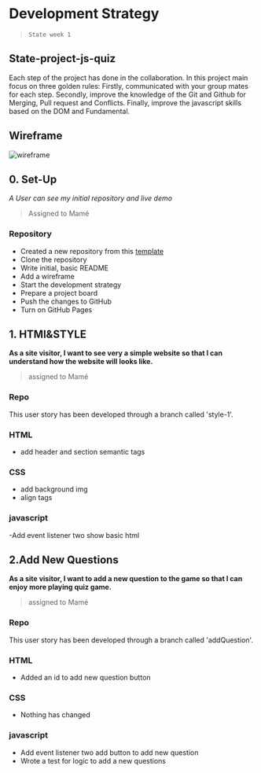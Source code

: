 # Development Strategy

> `State week 1`

## State-project-js-quiz

Each step of the project has done in the collaboration. In this project main focus on three golden rules: Firstly, communicated with your group mates for each step. Secondly, improve the knowledge of the Git and Github for Merging, Pull request and Conflicts. Finally, improve  the javascript skills based on the DOM and Fundamental.

## Wireframe

![wireframe](./images/js_15.png)

## 0. Set-Up

_A User can see my initial repository and live demo_

> Assigned to Mamé

### Repository

- Created a new repository from this [template](https://github.com/HackYourFutureBelgium/state-project-js-quiz)
- Clone the repository
- Write initial, basic README
- Add a wireframe
- Start the development strategy
- Prepare a project board
- Push the changes to GitHub
- Turn on GitHub Pages 

## 1. HTMl&STYLE

**As a site visitor, I want to see very a simple website so that I can understand how the website will looks like.**

> assigned to Mamé

### Repo

This user story has been developed through a branch called 'style-1'.

### HTML

- add header and section semantic tags

### CSS

- add background img
- align tags

### javascript

-Add event listener two show basic html

## 2.Add New Questions

**As a site visitor, I want to add a new question to the game  so that I can enjoy more playing quiz game.**

> assigned to Mamé

### Repo

This user story has been developed through a branch called 'addQuestion'.

### HTML

- Added an id to add new question button

### CSS

- Nothing has changed

### javascript

- Add event listener two add button to add new question
- Wrote a test for logic to add a new questions
